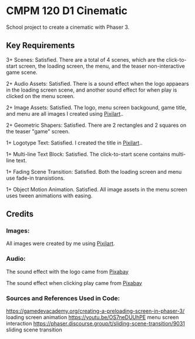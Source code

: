 # CMPM 120 D1 Cinematic

School project to create a cinematic with Phaser 3.

## Key Requirements

3+ Scenes: Satisfied. There are a total of 4 scenes, which are the click-to-start screen, the loading screen, the menu, and the teaser non-interactive game scene.

2+ Audio Assets: Satisfied. There is a sound effect when the logo appaears in the loading screen scene, and another sound effect for when play is clicked on the menu screen.

2+ Image Assets: Satisfied. The logo, menu screen backgound, game title, and menu are all images I created using <a href="pixilart.com">Pixilart</a>..

2+ Geometric Shapers: Satisfied. There are 2 rectangles and 2 squares on the teaser "game" screen.

1+ Logotype Text: Satisfied. I created the title in <a href="pixilart.com">Pixilart</a>..

1+ Multi-line Text Block: Satisfied. The click-to-start scene contains multi-line text.

1+ Fading Scene Transition: Satisfied. Both the loading screen and menu use fade-in transistions.

1+ Object Motion Animation. Satisfied. All image assets in the menu screen uses tween animations with easing.

## Credits

### Images: 

All images were created by me using <a href="pixilart.com">Pixilart</a>.

### Audio: 

The sound effect with the logo came from <a href="https://pixabay.com/sound-effects/?utm_source=link-attribution&amp;utm_medium=referral&amp;utm_campaign=music&amp;utm_content=99372">Pixabay</a>

The sound effect when clicking play came from <a href="https://pixabay.com/sound-effects/?utm_source=link-attribution&amp;utm_medium=referral&amp;utm_campaign=music&amp;utm_content=6104">Pixabay</a>

### Sources and References Used in Code:
https://gamedevacademy.org/creating-a-preloading-screen-in-phaser-3/ loading screen animation
https://youtu.be/OS7neDUUhPE menu screen interaction 
https://phaser.discourse.group/t/sliding-scene-transition/9031 sliding scene transition
